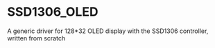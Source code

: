 # SSD1306_OLED
A generic driver for 128*32 OLED display with the SSD1306 controller, written from scratch
